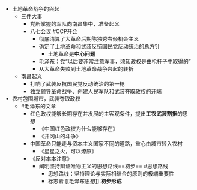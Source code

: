 - 土地革命战争的兴起
	- 三件大事
		- 党所掌握的军队向南昌集中，准备起义
		- 八七会议 #CCP开会
			- 彻底清算了大革命后期陈独秀右倾机会主义
			- 确定了土地革命和武装反抗国民党反动统治的总方针
				- 土地革命是**中心问题**
			- 毛泽东：党“以后要非常注意军事，须知政权是由枪杆子中取得的”
			- 从大革命失败到土地革命战争兴起的转折
	- 南昌起义
		- 打响了武装反抗国民党反动统治的第一枪
		- 独立领导革命战争、创建人民军队和武装夺取政权的开端
- 农村包围城市，武装夺取政权
	- #毛泽东的文章
		- 红色政权能够长期存在并发展的主客观条件，提出**工农武装割据**的思想
			- 《中国红色政权为什么能够存在》
			- 《井冈山的斗争》
		- 中国革命只能走与资本主义国家不同的道路，重心由城市转入农村
			- 《星星之火，可以燎原》
		- 《反对本本注意》
			- 阐明坚持辩证唯物主义的思想路线==初步== #思想路线
				- 思想路线：坚持理论与实际相结合的原则的极端重要性
				- 标志着 [[毛泽东思想]] **初步形成**